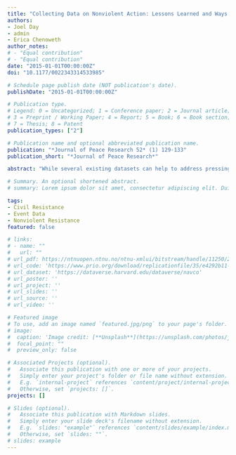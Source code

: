 ```yaml
---
title: "Collecting Data on Nonviolent Action: Lessons Learned and Ways Forward"
authors:
- Joel Day
- admin
- Erica Chenoweth
author_notes:
# - "Equal contribution"
# - "Equal contribution"
date: "2015-01-01T00:00:00Z"
doi: "10.1177/0022343314533985"

# Schedule page publish date (NOT publication's date).
publishDate: "2015-01-01T00:00:00Z"

# Publication type.
# Legend: 0 = Uncategorized; 1 = Conference paper; 2 = Journal article;
# 3 = Preprint / Working Paper; 4 = Report; 5 = Book; 6 = Book section;
# 7 = Thesis; 8 = Patent
publication_types: ["2"]

# Publication name and optional abbreviated publication name.
publication: "*Journal of Peace Research 52* (1) 129-133"
publication_short: "*Journal of Peace Research*"

abstract: "While several existing datasets can help to address pressing questions on nonviolent resistance, data collection on nonviolent conflict involves several distinct challenges, including (1) conceptual distinctions between the absence of violence, non-violent behavior, and nonviolent direct action; (2) a systematic violence bias in mainstream news reports; and (3) incentives to misrepresent. As a way forward, we advocate (1) collecting data at multiple temporal and purposive units; (2) diversifying source materials; and (3) coding ambiguity as a meaningful substantive variable."

# Summary. An optional shortened abstract.
# summary: Lorem ipsum dolor sit amet, consectetur adipiscing elit. Duis posuere tellus ac convallis placerat. Proin tincidunt magna sed ex sollicitudin condimentum.

tags:
- Civil Resistance
- Event Data
- Nonviolent Resistance
featured: false

# links:
# - name: ""
#   url: ""
# url_pdf: https://ntnuopen.ntnu.no/ntnu-xmlui/bitstream/handle/11250/2588760/NAVCO_3_paper.pdf?sequence=1
# url_code: 'https://www.prio.org/download/replicationfile/35/e4292b11-1e39-45bd-a900-72f4c870f916'
# url_dataset: 'https://dataverse.harvard.edu/dataverse/navco'
# url_poster: ''
# url_project: ''
# url_slides: ''
# url_source: ''
# url_video: ''

# Featured image
# To use, add an image named `featured.jpg/png` to your page's folder. 
# image:
#  caption: 'Image credit: [**Unsplash**](https://unsplash.com/photos/jdD8gXaTZsc)'
#  focal_point: ""
#  preview_only: false

# Associated Projects (optional).
#   Associate this publication with one or more of your projects.
#   Simply enter your project's folder or file name without extension.
#   E.g. `internal-project` references `content/project/internal-project/index.md`.
#   Otherwise, set `projects: []`.
projects: []

# Slides (optional).
#   Associate this publication with Markdown slides.
#   Simply enter your slide deck's filename without extension.
#   E.g. `slides: "example"` references `content/slides/example/index.md`.
#   Otherwise, set `slides: ""`.
# slides: example
---
```


